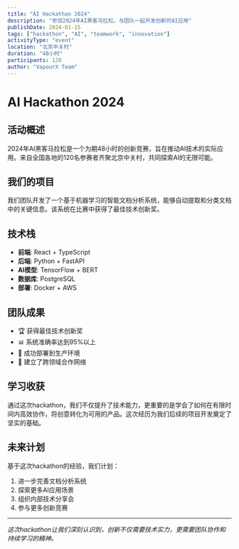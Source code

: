 ```yaml
---
title: "AI Hackathon 2024"
description: "参加2024年AI黑客马拉松，与团队一起开发创新的AI应用"
publishDate: 2024-01-15
tags: ["hackathon", "AI", "teamwork", "innovation"]
activityType: "event"
location: "北京中关村"
duration: "48小时"
participants: 120
author: "VapourX Team"
---
```


# AI Hackathon 2024

## 活动概述

2024年AI黑客马拉松是一个为期48小时的创新竞赛，旨在推动AI技术的实际应用。来自全国各地的120名参赛者齐聚北京中关村，共同探索AI的无限可能。

## 我们的项目

我们团队开发了一个基于机器学习的智能文档分析系统，能够自动提取和分类文档中的关键信息。该系统在比赛中获得了最佳技术创新奖。

## 技术栈

- **前端**: React + TypeScript
- **后端**: Python + FastAPI
- **AI模型**: TensorFlow + BERT
- **数据库**: PostgreSQL
- **部署**: Docker + AWS

## 团队成果

- 🏆 获得最佳技术创新奖
- 📊 系统准确率达到95%以上
- 🚀 成功部署到生产环境
- 👥 建立了跨领域合作网络

## 学习收获

通过这次hackathon，我们不仅提升了技术能力，更重要的是学会了如何在有限时间内高效协作，将创意转化为可用的产品。这次经历为我们后续的项目开发奠定了坚实的基础。

## 未来计划

基于这次hackathon的经验，我们计划：

1. 进一步完善文档分析系统
2. 探索更多AI应用场景
3. 组织内部技术分享会
4. 参与更多创新竞赛

---

*这次hackathon让我们深刻认识到，创新不仅需要技术实力，更需要团队协作和持续学习的精神。* 